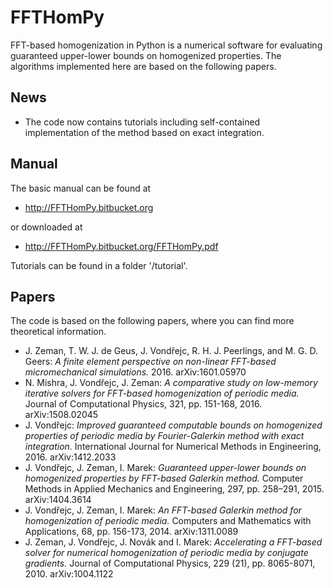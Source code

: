 FFTHomPy
========

FFT-based homogenization in Python is a numerical software for evaluating guaranteed upper-lower bounds on homogenized properties. The algorithms implemented here are based on the following papers.

News
----
- The code now contains tutorials including self-contained implementation of the method based on exact integration.

Manual
------
The basic manual can be found at
- http://FFTHomPy.bitbucket.org

or downloaded at
- http://FFTHomPy.bitbucket.org/FFTHomPy.pdf

Tutorials can be found in a folder '/tutorial'.

Papers
------
The code is based on the following papers, where you can find more theoretical information.

- J. Zeman, T. W. J. de Geus, J. Vondřejc, R. H. J. Peerlings, and M. G. D. Geers: *A finite element perspective on non-linear FFT-based micromechanical simulations.* 2016. arXiv:1601.05970
- N. Mishra, J. Vondřejc, J. Zeman: *A comparative study on low-memory iterative solvers for FFT-based homogenization of periodic media.* Journal of Computational Physics, 321, pp. 151-168, 2016. arXiv:1508.02045
- J. Vondřejc: *Improved guaranteed computable bounds on homogenized properties of periodic media by Fourier-Galerkin method with exact integration.* International Journal for Numerical Methods in Engineering, 2016. arXiv:1412.2033
- J. Vondřejc, J. Zeman, I. Marek: *Guaranteed upper-lower bounds on homogenized properties by FFT-based Galerkin method.* Computer Methods in Applied Mechanics and Engineering, 297, pp. 258–291, 2015. arXiv:1404.3614
- J. Vondřejc, J. Zeman, I. Marek: *An FFT-based Galerkin method for homogenization of periodic media.* Computers and Mathematics with Applications, 68, pp. 156-173, 2014. arXiv:1311.0089
- J. Zeman, J. Vondřejc, J. Novák and I. Marek: *Accelerating a FFT-based solver for numerical homogenization of periodic media by conjugate gradients.* Journal of Computational Physics, 229 (21), pp. 8065-8071, 2010. arXiv:1004.1122

